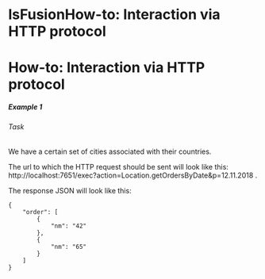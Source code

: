 # lsFusionHow-to: Interaction via HTTP protocol

# How-to: Interaction via HTTP protocol

##### Example 1

###### Task

We have a certain set of cities associated with their countries.



The url to which the HTTP request should be sent will look like this:   http://localhost:7651/exec?action=Location.getOrdersByDate&p=12.11.2018 .

The response JSON will look like this:

  

    {
        "order": [
            {
                "nm": "42"
            },
            {
                "nm": "65"
            }
        ]
    }
